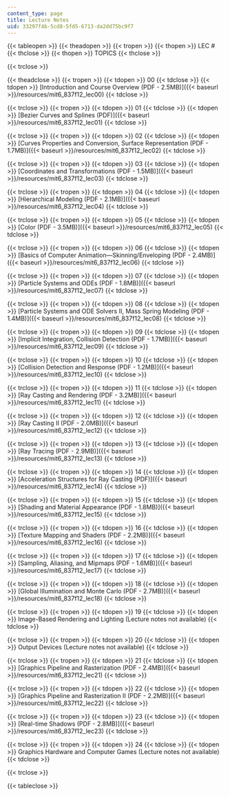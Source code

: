 ```yaml
---
content_type: page
title: Lecture Notes
uid: 33297f4b-5cd8-5fd5-6713-da2dd75bc9f7
---
```


{{< tableopen >}}
{{< theadopen >}}
{{< tropen >}}
{{< thopen >}}
LEC #
{{< thclose >}}
{{< thopen >}}
TOPICS
{{< thclose >}}

{{< trclose >}}

{{< theadclose >}}
{{< tropen >}}
{{< tdopen >}}
00
{{< tdclose >}}
{{< tdopen >}}
[Introduction and Course Overview (PDF - 2.5MB)]({{< baseurl >}}/resources/mit6_837f12_lec00)
{{< tdclose >}}

{{< trclose >}}
{{< tropen >}}
{{< tdopen >}}
01
{{< tdclose >}}
{{< tdopen >}}
[Bezier Curves and Splines (PDF)]({{< baseurl >}}/resources/mit6_837f12_lec01)
{{< tdclose >}}

{{< trclose >}}
{{< tropen >}}
{{< tdopen >}}
02
{{< tdclose >}}
{{< tdopen >}}
[Curves Properties and Conversion, Surface Representation (PDF - 1.7MB)]({{< baseurl >}}/resources/mit6_837f12_lec02)
{{< tdclose >}}

{{< trclose >}}
{{< tropen >}}
{{< tdopen >}}
03
{{< tdclose >}}
{{< tdopen >}}
[Coordinates and Transformations (PDF - 1.5MB)]({{< baseurl >}}/resources/mit6_837f12_lec03)
{{< tdclose >}}

{{< trclose >}}
{{< tropen >}}
{{< tdopen >}}
04
{{< tdclose >}}
{{< tdopen >}}
[Hierarchical Modeling (PDF - 2.1MB)]({{< baseurl >}}/resources/mit6_837f12_lec04)
{{< tdclose >}}

{{< trclose >}}
{{< tropen >}}
{{< tdopen >}}
05
{{< tdclose >}}
{{< tdopen >}}
[Color (PDF - 3.5MB)]({{< baseurl >}}/resources/mit6_837f12_lec05)
{{< tdclose >}}

{{< trclose >}}
{{< tropen >}}
{{< tdopen >}}
06
{{< tdclose >}}
{{< tdopen >}}
[Basics of Computer Animation—Skinning/Enveloping (PDF - 2.4MB)]({{< baseurl >}}/resources/mit6_837f12_lec06)
{{< tdclose >}}

{{< trclose >}}
{{< tropen >}}
{{< tdopen >}}
07
{{< tdclose >}}
{{< tdopen >}}
[Particle Systems and ODEs (PDF - 1.8MB)]({{< baseurl >}}/resources/mit6_837f12_lec07)
{{< tdclose >}}

{{< trclose >}}
{{< tropen >}}
{{< tdopen >}}
08
{{< tdclose >}}
{{< tdopen >}}
[Particle Systems and ODE Solvers II, Mass Spring Modeling (PDF - 1.4MB)]({{< baseurl >}}/resources/mit6_837f12_lec08)
{{< tdclose >}}

{{< trclose >}}
{{< tropen >}}
{{< tdopen >}}
09
{{< tdclose >}}
{{< tdopen >}}
[Implicit Integration, Collision Detection (PDF - 1.7MB)]({{< baseurl >}}/resources/mit6_837f12_lec09)
{{< tdclose >}}

{{< trclose >}}
{{< tropen >}}
{{< tdopen >}}
10
{{< tdclose >}}
{{< tdopen >}}
[Collision Detection and Response (PDF - 1.2MB)]({{< baseurl >}}/resources/mit6_837f12_lec10)
{{< tdclose >}}

{{< trclose >}}
{{< tropen >}}
{{< tdopen >}}
11
{{< tdclose >}}
{{< tdopen >}}
[Ray Casting and Rendering (PDF - 3.2MB)]({{< baseurl >}}/resources/mit6_837f12_lec11)
{{< tdclose >}}

{{< trclose >}}
{{< tropen >}}
{{< tdopen >}}
12
{{< tdclose >}}
{{< tdopen >}}
[Ray Casting II (PDF - 2.0MB)]({{< baseurl >}}/resources/mit6_837f12_lec12)
{{< tdclose >}}

{{< trclose >}}
{{< tropen >}}
{{< tdopen >}}
13
{{< tdclose >}}
{{< tdopen >}}
[Ray Tracing (PDF - 2.9MB)]({{< baseurl >}}/resources/mit6_837f12_lec13)
{{< tdclose >}}

{{< trclose >}}
{{< tropen >}}
{{< tdopen >}}
14
{{< tdclose >}}
{{< tdopen >}}
[Acceleration Structures for Ray Casting (PDF)]({{< baseurl >}}/resources/mit6_837f12_lec14)
{{< tdclose >}}

{{< trclose >}}
{{< tropen >}}
{{< tdopen >}}
15
{{< tdclose >}}
{{< tdopen >}}
[Shading and Material Appearance (PDF - 1.8MB)]({{< baseurl >}}/resources/mit6_837f12_lec15)
{{< tdclose >}}

{{< trclose >}}
{{< tropen >}}
{{< tdopen >}}
16
{{< tdclose >}}
{{< tdopen >}}
[Texture Mapping and Shaders (PDF - 2.2MB)]({{< baseurl >}}/resources/mit6_837f12_lec16)
{{< tdclose >}}

{{< trclose >}}
{{< tropen >}}
{{< tdopen >}}
17
{{< tdclose >}}
{{< tdopen >}}
[Sampling, Aliasing, and Mipmaps (PDF - 1.6MB)]({{< baseurl >}}/resources/mit6_837f12_lec17)
{{< tdclose >}}

{{< trclose >}}
{{< tropen >}}
{{< tdopen >}}
18
{{< tdclose >}}
{{< tdopen >}}
[Global Illumination and Monte Carlo (PDF - 2.7MB)]({{< baseurl >}}/resources/mit6_837f12_lec18)
{{< tdclose >}}

{{< trclose >}}
{{< tropen >}}
{{< tdopen >}}
19
{{< tdclose >}}
{{< tdopen >}}
Image-Based Rendering and Lighting (Lecture notes not available)
{{< tdclose >}}

{{< trclose >}}
{{< tropen >}}
{{< tdopen >}}
20
{{< tdclose >}}
{{< tdopen >}}
Output Devices (Lecture notes not available)
{{< tdclose >}}

{{< trclose >}}
{{< tropen >}}
{{< tdopen >}}
21
{{< tdclose >}}
{{< tdopen >}}
[Graphics Pipeline and Rasterization (PDF - 2.4MB)]({{< baseurl >}}/resources/mit6_837f12_lec21)
{{< tdclose >}}

{{< trclose >}}
{{< tropen >}}
{{< tdopen >}}
22
{{< tdclose >}}
{{< tdopen >}}
[Graphics Pipeline and Rasterization II (PDF - 2.2MB)]({{< baseurl >}}/resources/mit6_837f12_lec22)
{{< tdclose >}}

{{< trclose >}}
{{< tropen >}}
{{< tdopen >}}
23
{{< tdclose >}}
{{< tdopen >}}
[Real-time Shadows (PDF - 2.8MB)]({{< baseurl >}}/resources/mit6_837f12_lec23)
{{< tdclose >}}

{{< trclose >}}
{{< tropen >}}
{{< tdopen >}}
24
{{< tdclose >}}
{{< tdopen >}}
Graphics Hardware and Computer Games (Lecture notes not available)
{{< tdclose >}}

{{< trclose >}}

{{< tableclose >}}